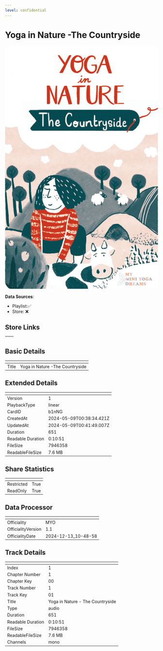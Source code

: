 ```yaml
---
level: confidential
---
```

# Yoga in Nature -The Countryside 

![card_[b1nNG].png](../../img/cards/card_[b1nNG].png)

**Data Sources**: 

- Playlist:✅
- Store: ❌


## Store Links

| <!-- --> | <!-- --> |
| - | - |


## Basic Details

| <!-- --> | <!-- --> |
| - | - |
| Title | Yoga in Nature -The Countryside  |


## Extended Details

| <!-- --> | <!-- --> |
| - | - |
| Version | 1 |
| PlaybackType | linear |
| CardID | b1nNG |
| CreatedAt | 2024-05-09T00:38:34.421Z |
| UpdatedAt | 2024-05-09T00:41:49.007Z |
| Duration | 651 |
| Readable Duration | 0:10:51 |
| FileSize | 7946358 |
| ReadableFileSize | 7.6 MB |


## Share Statistics

| <!-- --> | <!-- --> |
| - | - |
| Restricted | True |
| ReadOnly | True |


## Data Processor

| <!-- --> | <!-- --> |
| - | - |
| Officiality | MYO
| OfficialityVersion | 1.1
| OfficialityDate | 2024-12-13_10-48-58


## Track Details

| <!-- --> | <!-- --> |
| - | - |
| Index | 1 |
| Chapter Number | 1 |
| Chapter Key | 00 |
| Track Number | 1 |
| Track Key | 01 |
| Title | Yoga in Nature - The Countryside |
| Type | audio |
| Duration | 651 |
| Readable Duration | 0:10:51 |
| FileSize | 7946358 |
| ReadableFileSize | 7.6 MB |
| Channels | mono |

